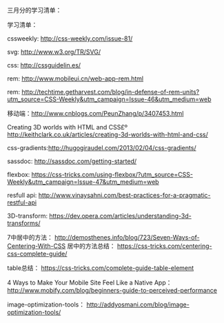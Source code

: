 三月分的学习清单：


学习清单： 

cssweekly: http://css-weekly.com/issue-81/

svg: http://www.w3.org/TR/SVG/

css: http://cssguidelin.es/

rem: http://www.mobileui.cn/web-app-rem.html

rem: http://techtime.getharvest.com/blog/in-defense-of-rem-units?utm_source=CSS-Weekly&utm_campaign=Issue-46&utm_medium=web

移动端：http://www.cnblogs.com/PeunZhang/p/3407453.html

Creating 3D worlds with HTML and CSS£º http://keithclark.co.uk/articles/creating-3d-worlds-with-html-and-css/

css-gradients:http://hugogiraudel.com/2013/02/04/css-gradients/

sassdoc: http://sassdoc.com/getting-started/

flexbox: https://css-tricks.com/using-flexbox/?utm_source=CSS-Weekly&utm_campaign=Issue-47&utm_medium=web

resfull api: http://www.vinaysahni.com/best-practices-for-a-pragmatic-restful-api

3D-transform: https://dev.opera.com/articles/understanding-3d-transforms/

7中居中的方法： http://demosthenes.info/blog/723/Seven-Ways-of-Centering-With-CSS
居中的方法总结： https://css-tricks.com/centering-css-complete-guide/

table总结： https://css-tricks.com/complete-guide-table-element

4 Ways to Make Your Mobile Site Feel Like a Native App： http://www.mobify.com/blog/beginners-guide-to-perceived-performance

image-optimization-tools： http://addyosmani.com/blog/image-optimization-tools/